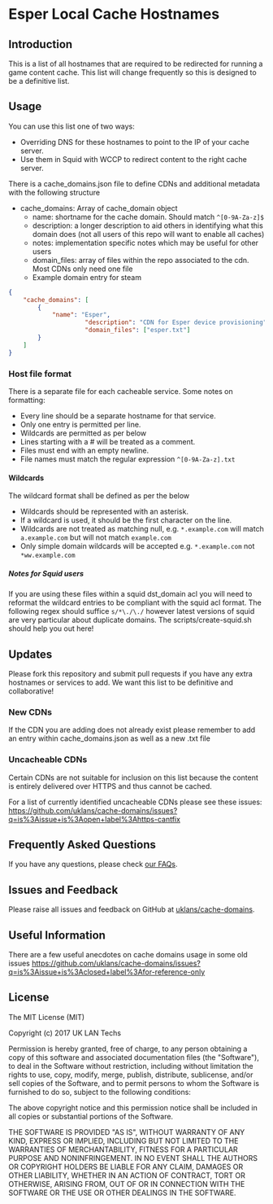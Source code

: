 # Esper Local Cache Hostnames

## Introduction

This is a list of all hostnames that are required to be redirected for running a game content cache. This list will change frequently so this is designed to be a definitive list.

## Usage

You can use this list one of two ways:

 - Overriding DNS for these hostnames to point to the IP of your cache server.
 - Use them in Squid with WCCP to redirect content to the right cache server.

There is a cache_domains.json file to define CDNs and additional metadata with the following structure

- cache_domains: Array of cache_domain object
    - name: shortname for the cache domain. Should match `^[0-9A-Za-z]$`
    - description: a longer description to aid others in identifying what this domain does (not all users of this repo will want to enable all caches)
    - notes: implementation specific notes which may be useful for other users
    - domain_files: array of files within the repo associated to the cdn. Most CDNs only need one file
    - Example domain entry for steam
```json
{
    "cache_domains": [
        {
            "name": "Esper",
			         "description": "CDN for Esper device provisioning",
			         "domain_files": ["esper.txt"]
        }
    ]
}
```

### Host file format

There is a separate file for each cacheable service. Some notes on formatting:

  - Every line should be a separate hostname for that service.
  - Only one entry is permitted per line.
  - Wildcards are permitted as per below
  - Lines starting with a # will be treated as a comment.
  - Files must end with an empty newline.
  - File names must match the regular expression `^[0-9A-Za-z].txt`

#### Wildcards

The wildcard format shall be defined as per the below

  - Wildcards should be represented with an asterisk.
  - If a wildcard is used, it should be the first character on the line.
  - Wildcards are not treated as matching null, e.g. `*.example.com` will match `a.example.com` but will not match `example.com`
  - Only simple domain wildcards will be accepted e.g. `*.example.com` not `*ww.example.com`

##### Notes for Squid users

If you are using these files within a squid dst_domain acl you will need to reformat the wildcard entries to be compliant with the squid acl format. The following regex should suffice `s/*\./\./` however latest versions of squid are very particular about duplicate domains. The scripts/create-squid.sh should help you out here!

## Updates

Please fork this repository and submit pull requests if you have any extra hostnames or services to add. We want this list to be definitive and collaborative!

### New CDNs

If the CDN you are adding does not already exist please remember to add an entry within cache_domains.json as well as a new .txt file

### Uncacheable CDNs

Certain CDNs are not suitable for inclusion on this list because the content is entirely delivered over HTTPS and thus cannot be cached.

For a list of currently identified uncacheable CDNs please see these issues: https://github.com/uklans/cache-domains/issues?q=is%3Aissue+is%3Aopen+label%3Ahttps-cantfix

## Frequently Asked Questions

If you have any questions, please check [our FAQs](faq.md).

## Issues and Feedback

Please raise all issues and feedback on GitHub at [uklans/cache-domains](https://github.com/uklans/cache-domains/issues).

## Useful Information

There are a few useful anecdotes on cache domains usage in some old issues https://github.com/uklans/cache-domains/issues?q=is%3Aissue+is%3Aclosed+label%3Afor-reference-only

## License

The MIT License (MIT)

Copyright (c) 2017 UK LAN Techs

Permission is hereby granted, free of charge, to any person obtaining a copy
of this software and associated documentation files (the "Software"), to deal
in the Software without restriction, including without limitation the rights
to use, copy, modify, merge, publish, distribute, sublicense, and/or sell
copies of the Software, and to permit persons to whom the Software is
furnished to do so, subject to the following conditions:

The above copyright notice and this permission notice shall be included in all
copies or substantial portions of the Software.

THE SOFTWARE IS PROVIDED "AS IS", WITHOUT WARRANTY OF ANY KIND, EXPRESS OR
IMPLIED, INCLUDING BUT NOT LIMITED TO THE WARRANTIES OF MERCHANTABILITY,
FITNESS FOR A PARTICULAR PURPOSE AND NONINFRINGEMENT. IN NO EVENT SHALL THE
AUTHORS OR COPYRIGHT HOLDERS BE LIABLE FOR ANY CLAIM, DAMAGES OR OTHER
LIABILITY, WHETHER IN AN ACTION OF CONTRACT, TORT OR OTHERWISE, ARISING FROM,
OUT OF OR IN CONNECTION WITH THE SOFTWARE OR THE USE OR OTHER DEALINGS IN THE
SOFTWARE.
